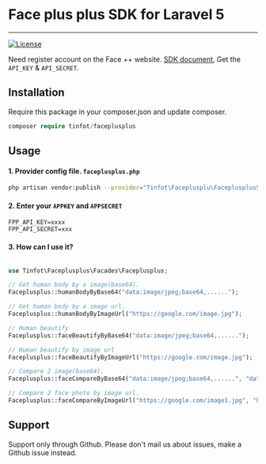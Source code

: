 # Face plus plus SDK for Laravel 5


---

[![License](https://poser.pugx.org/maatwebsite/excel/license.png)](https://packagist.org/packages/tinfot/faceplusplus)

Need register account on the Face ++ website.
[SDK document](https://www.faceplusplus.com/), Get the `API_KEY` & `API_SECRET`.

## Installation
Require this package in your composer.json and update composer. 

```php
composer require tinfot/faceplusplus
```


## Usage

#### 1. Provider config file. `faceplusplus.php`

```bash
php artisan vendor:publish --provider="Tinfot\Faceplusplu\FaceplusplusServiceProvider" 
```

#### 2. Enter your `APPKEY` and `APPSECRET` 
```dotenv
FPP_API_KEY=xxxx
FPP_API_SECRET=xxx
```

#### 3. How can I use it?

```php

use Tinfot\Faceplusplus\Facades\Faceplusplus;

// Get human body by a image(base64).
Faceplusplus::humanBodyByBase64("data:image/jpeg;base64,......");

// Get human body by a image url.
Faceplusplus::humanBodyByImageUrl("https://google.com/image.jpg");

// Human beautify
Faceplusplus::faceBeautifyByBase64("data:image/jpeg;base64,......");

// Human beautify by image url
Faceplusplus::faceBeautifyByImageUrl("https://google.com/image.jpg");

// Compare 2 image(base64). 
Faceplusplus::faceCompareByBase64("data:image/jpeg;base64,......", "data:image/jpeg;base64,......");

// Compare 2 face photo by image url.
Faceplusplus::faceCompareByImageUrl("https://google.com/image1.jpg", "https://google.com/image2.jpg");

```

## Support
Support only through Github. Please don't mail us about issues, make a Github issue instead.

